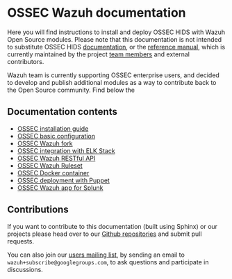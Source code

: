 
# OSSEC Wazuh documentation

Here you will find instructions to install and deploy OSSEC HIDS with Wazuh Open Source modules. Please note that this documentation is not intended to substitute OSSEC HIDS [documentation](<http://ossec.github.io/docs/>), or the [reference manual](<http://ossec.github.io/docs/manual/index.html>), which is currently maintained by the project [team members](<http://ossec.github.io/about.html#ossec-team>) and external contributors.

Wazuh team is currently supporting OSSEC enterprise users, and decided to develop and publish additional modules as a way to contribute back to the Open Source community. Find below the 

## Documentation contents

* [OSSEC installation guide](http://documentation.wazuh.com/en/latest/ossec_installation.html)
* [OSSEC basic configuration](http://documentation.wazuh.com/en/latest/ossec_configuration.html)
* [OSSEC Wazuh fork](http://documentation.wazuh.com/en/latest/ossec_wazuh.html)
* [OSSEC integration with ELK Stack](http://documentation.wazuh.com/en/latest/ossec_elk.html)
* [OSSEC Wazuh RESTful API](http://documentation.wazuh.com/en/latest/ossec_api.html)
* [OSSEC Wazuh Ruleset](http://documentation.wazuh.com/en/latest/ossec_ruleset.html)
* [OSSEC Docker container](http://documentation.wazuh.com/en/latest/ossec_docker.html)
* [OSSEC deployment with Puppet](http://documentation.wazuh.com/en/latest/ossec_puppet.html)
* [OSSEC Wazuh app for Splunk](http://documentation.wazuh.com/en/latest/ossec_splunk.html)

## Contributions

If you want to contribute to this documentation (built using Sphinx) or our projects please head over to our [Github repositories](<https://github.com/wazuh>) and submit pull requests. 

You can also join our [users mailing list](<https://groups.google.com/d/forum/wazuh>), by sending an email to `wazuh+subscribe@googlegroups.com`, to ask questions and participate in discussions.
